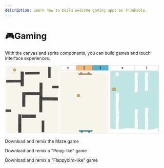 ```yaml
---
description: Learn how to build awesome gaming apps on Thunkable.
---
```


# 🎮Gaming

With the canvas and sprite components, you can build games and touch interface experiences.

![](.gitbook/assets/screen-shot-2019-09-09-at-8.12.42-am.png)

Download and remix the Maze game 

Download and remix a "Pong-like" game

Download and remix a "Flappybird-like" game

